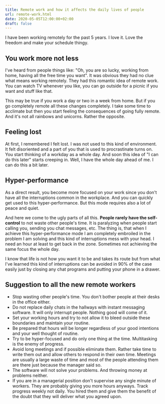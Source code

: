```yaml
---
title: Remote work and how it affects the daily lives of people
url: remote-work.html
date: 2020-05-05T12:00:00+02:00
draft: false
---
```


I have been working remotely for the past 5 years. I love it. Love the freedom 
and make your schedule thingy.

## You work more not less

I've heard from people things like: "Oh, you are so lucky, working from home,
having all the free time you want". It was obvious they had no clue what means 
working remotely. They had this romantic idea of remote work. You can watch TV
whenever you like, you can go outside for a picnic if you want and stuff like 
that.

This may be true if you work a day or two in a week from home. But if you go 
completely remote all these changes completely. I take some time to acclimate 
but then you start feeling the consequences of going fully remote. And it's not
all rainbows and unicorns. Rather the opposite.

## Feeling lost

At first, I remembered I felt lost. I was not used to this kind of environment.
It felt disoriented and a part of you that is used to procrastinate turns on. 
You start thinking of a workday as a whole day. And soon this idea of "I can do
this later" starts creeping in. Well, I have the whole day ahead of me. I can
do this a bit later.

## Hyper-performance

As a direct result, you become more focused on your work since you don't have
all the interruptions common in the workplace. And you can quickly get used to
this hyper-performance. But this mode requires also a lot of peace and quiet.

And here we come to the ugly parts of all this. **People rarely have the self-control**
to not waste other people's time. It is paralyzing when people start calling 
you, sending you chat messages, etc. The thing is, that when I achieve this
hyper-performance mode I am completely embroiled in the problem I am solving 
and this kind of interruptions mess with your head. I need an hour at least to
get back in the zone. Sometimes not achieving the same focus the whole day.

I know that life is not how you want it to be and takes its route but from what
I've learned this kind of interruptions can be avoided in 90% of the case
easily just by closing any chat programs and putting your phone in a drawer.

## Suggestion to all the new remote workers

- Stop wasting other people's time. You don't bother people at their desks 
  in the office either.
- Do not replace daily chats in the hallways with instant messaging software. 
  It will only interrupt people. Nothing good will come of it.
- Set your working hours and try to not allow it to bleed outside these 
  boundaries and maintain your routine.
- Be prepared that hours will be longer regardless of your good intentions 
  and your well thought of routine.
- Try to be hyper-focused and do only one thing at the time. Multitasking is 
  the enemy of progress.
- Avoid long meetings and if possible eliminate them. Rather take time to write
  them out and allow others to respond in their own time. Meetings are usually a
  large waste of time and most of the people attending them are there just 
  because the manager said so.
- The software will not solve your problems. And throwing money at problems neither.
- If you are in a managerial position don't supervise any single minute of 
  workers. They are probably giving you more hours anyways. Track progress 
  weekly not daily. You hired them and give them the benefit of the doubt that
  they will deliver what you agreed upon.

